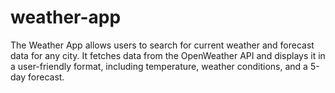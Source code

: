 # weather-app
The Weather App allows users to search for current weather and forecast data for any city. It fetches data from the OpenWeather API and displays it in a user-friendly format, including temperature, weather conditions, and a 5-day forecast.
